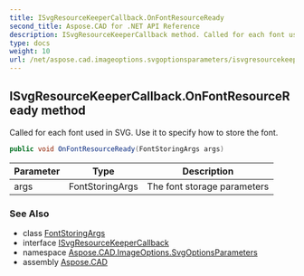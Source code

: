 ```yaml
---
title: ISvgResourceKeeperCallback.OnFontResourceReady
second_title: Aspose.CAD for .NET API Reference
description: ISvgResourceKeeperCallback method. Called for each font used in SVG. Use it to specify how to store the font
type: docs
weight: 10
url: /net/aspose.cad.imageoptions.svgoptionsparameters/isvgresourcekeepercallback/onfontresourceready/
---
```

## ISvgResourceKeeperCallback.OnFontResourceReady method

Called for each font used in SVG. Use it to specify how to store the font.

```csharp
public void OnFontResourceReady(FontStoringArgs args)
```

| Parameter | Type | Description |
| --- | --- | --- |
| args | FontStoringArgs | The font storage parameters |

### See Also

* class [FontStoringArgs](../../fontstoringargs/)
* interface [ISvgResourceKeeperCallback](../)
* namespace [Aspose.CAD.ImageOptions.SvgOptionsParameters](../../isvgresourcekeepercallback/)
* assembly [Aspose.CAD](../../../)


